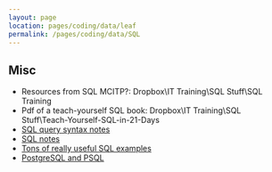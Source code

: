 ```yaml
---
layout: page
location: pages/coding/data/leaf
permalink: /pages/coding/data/SQL
---
```



## Misc

- Resources from SQL MCITP?: Dropbox\IT Training\SQL Stuff\SQL Training
- Pdf of a teach-yourself SQL book: Dropbox\IT Training\SQL Stuff\Teach-Yourself-SQL-in-21-Days
- [SQL query syntax notes](https://docs.google.com/document/d/1o5ecuhB5OGtzR-Un938LyWUg-SRN41w8/edit)
- [SQL notes](https://docs.google.com/document/d/12mjiQz3qj15DwMwPOGtJi_EhM91otbK9/edit)
- [Tons of really useful SQL examples](https://docs.google.com/document/d/1SHupcfODAGE49dLMshmofwUKbeR_bwWh/edit)
- [PostgreSQL and PSQL](/pages/coding/data/PostgreSQL-and-PSQL)